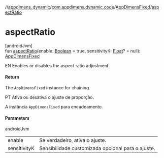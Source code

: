 //[appdimens_dynamic](../../../README.md)/[com.appdimens.dynamic.code](../README.md)/[AppDimensFixed](README.md)/[aspectRatio](aspect-ratio.md)

# aspectRatio

[androidJvm]\
fun [aspectRatio](aspect-ratio.md)(enable: [Boolean](https://kotlinlang.org/api/core/kotlin-stdlib/kotlin/-boolean/index.html) = true, sensitivityK: [Float](https://kotlinlang.org/api/core/kotlin-stdlib/kotlin/-float/index.html)? = null): [AppDimensFixed](README.md)

EN Enables or disables the aspect ratio adjustment.

#### Return

The `AppDimensFixed` instance for chaining.

PT Ativa ou desativa o ajuste de proporção.

A instância `AppDimensFixed` para encadeamento.

#### Parameters

androidJvm

| | |
|---|---|
| enable | Se verdadeiro, ativa o ajuste. |
| sensitivityK | Sensibilidade customizada opcional para o ajuste. |